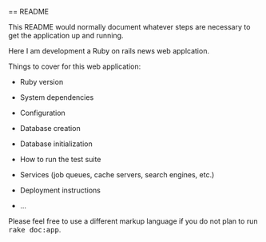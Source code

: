 == README

This README would normally document whatever steps are necessary to get the
application up and running.

Here I am development a Ruby on rails news web applcation.



Things to cover for this web application:

* Ruby version

* System dependencies

* Configuration

* Database creation

* Database initialization

* How to run the test suite

* Services (job queues, cache servers, search engines, etc.)

* Deployment instructions

* ...


Please feel free to use a different markup language if you do not plan to run
<tt>rake doc:app</tt>.
